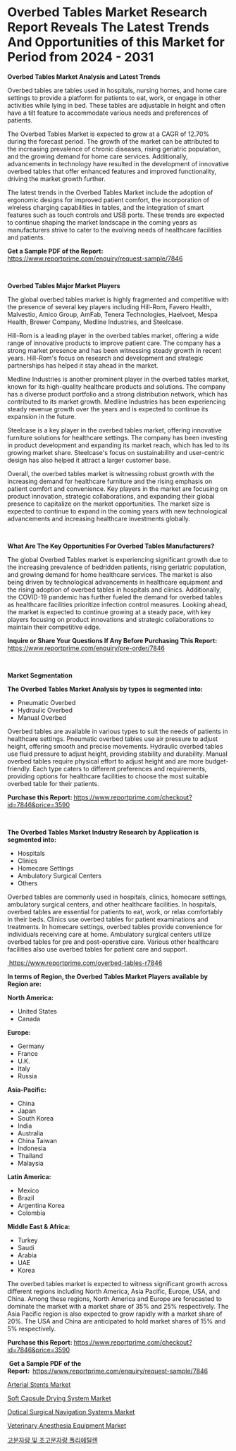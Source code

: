 <p><h1>Overbed Tables Market Research Report Reveals The Latest Trends And Opportunities of this Market for Period from 2024 - 2031</h1></p><p><strong>Overbed Tables Market Analysis and Latest Trends</strong></p>
<p><p>Overbed tables are tables used in hospitals, nursing homes, and home care settings to provide a platform for patients to eat, work, or engage in other activities while lying in bed. These tables are adjustable in height and often have a tilt feature to accommodate various needs and preferences of patients.</p><p>The Overbed Tables Market is expected to grow at a CAGR of 12.70% during the forecast period. The growth of the market can be attributed to the increasing prevalence of chronic diseases, rising geriatric population, and the growing demand for home care services. Additionally, advancements in technology have resulted in the development of innovative overbed tables that offer enhanced features and improved functionality, driving the market growth further.</p><p>The latest trends in the Overbed Tables Market include the adoption of ergonomic designs for improved patient comfort, the incorporation of wireless charging capabilities in tables, and the integration of smart features such as touch controls and USB ports. These trends are expected to continue shaping the market landscape in the coming years as manufacturers strive to cater to the evolving needs of healthcare facilities and patients.</p></p>
<p><strong>Get a Sample PDF of the Report:&nbsp;</strong> <a href="https://www.reportprime.com/enquiry/request-sample/7846">https://www.reportprime.com/enquiry/request-sample/7846</a></p>
<p>&nbsp;</p>
<p><strong>Overbed Tables Major Market Players</strong></p>
<p><p>The global overbed tables market is highly fragmented and competitive with the presence of several key players including Hill-Rom, Favero Health, Malvestio, Amico Group, AmFab, Tenera Technologies, Haelvoet, Mespa Health, Brewer Company, Medline Industries, and Steelcase.</p><p>Hill-Rom is a leading player in the overbed tables market, offering a wide range of innovative products to improve patient care. The company has a strong market presence and has been witnessing steady growth in recent years. Hill-Rom's focus on research and development and strategic partnerships has helped it stay ahead in the market.</p><p>Medline Industries is another prominent player in the overbed tables market, known for its high-quality healthcare products and solutions. The company has a diverse product portfolio and a strong distribution network, which has contributed to its market growth. Medline Industries has been experiencing steady revenue growth over the years and is expected to continue its expansion in the future.</p><p>Steelcase is a key player in the overbed tables market, offering innovative furniture solutions for healthcare settings. The company has been investing in product development and expanding its market reach, which has led to its growing market share. Steelcase's focus on sustainability and user-centric design has also helped it attract a larger customer base.</p><p>Overall, the overbed tables market is witnessing robust growth with the increasing demand for healthcare furniture and the rising emphasis on patient comfort and convenience. Key players in the market are focusing on product innovation, strategic collaborations, and expanding their global presence to capitalize on the market opportunities. The market size is expected to continue to expand in the coming years with new technological advancements and increasing healthcare investments globally.</p></p>
<p>&nbsp;</p>
<p><strong>What Are The Key Opportunities For Overbed Tables Manufacturers?</strong></p>
<p><p>The global Overbed Tables market is experiencing significant growth due to the increasing prevalence of bedridden patients, rising geriatric population, and growing demand for home healthcare services. The market is also being driven by technological advancements in healthcare equipment and the rising adoption of overbed tables in hospitals and clinics. Additionally, the COVID-19 pandemic has further fueled the demand for overbed tables as healthcare facilities prioritize infection control measures. Looking ahead, the market is expected to continue growing at a steady pace, with key players focusing on product innovations and strategic collaborations to maintain their competitive edge.</p></p>
<p><strong>Inquire or Share Your Questions If Any Before Purchasing This Report:</strong> <a href="https://www.reportprime.com/enquiry/pre-order/7846">https://www.reportprime.com/enquiry/pre-order/7846</a></p>
<p>&nbsp;</p>
<p><strong>Market Segmentation</strong></p>
<p><strong>The Overbed Tables Market Analysis by types is segmented into:</strong></p>
<p><ul><li>Pneumatic Overbed</li><li>Hydraulic Overbed</li><li>Manual Overbed</li></ul></p>
<p><p>Overbed tables are available in various types to suit the needs of patients in healthcare settings. Pneumatic overbed tables use air pressure to adjust height, offering smooth and precise movements. Hydraulic overbed tables use fluid pressure to adjust height, providing stability and durability. Manual overbed tables require physical effort to adjust height and are more budget-friendly. Each type caters to different preferences and requirements, providing options for healthcare facilities to choose the most suitable overbed table for their patients.</p></p>
<p><strong>Purchase this Report:&nbsp;</strong><a href="https://www.reportprime.com/checkout?id=7846&price=3590">https://www.reportprime.com/checkout?id=7846&price=3590</a></p>
<p>&nbsp;</p>
<p><strong>The Overbed Tables Market Industry Research by Application is segmented into:</strong></p>
<p><ul><li>Hospitals</li><li>Clinics</li><li>Homecare Settings</li><li>Ambulatory Surgical Centers</li><li>Others</li></ul></p>
<p><p>Overbed tables are commonly used in hospitals, clinics, homecare settings, ambulatory surgical centers, and other healthcare facilities. In hospitals, overbed tables are essential for patients to eat, work, or relax comfortably in their beds. Clinics use overbed tables for patient examinations and treatments. In homecare settings, overbed tables provide convenience for individuals receiving care at home. Ambulatory surgical centers utilize overbed tables for pre and post-operative care. Various other healthcare facilities also use overbed tables for patient care and support.</p></p>
<p><a href="https://www.reportprime.com/overbed-tables-r7846">&nbsp;https://www.reportprime.com/overbed-tables-r7846</a></p>
<p><strong>In terms of Region, the Overbed Tables Market Players available by Region are:</strong></p>
<p>
    <p> <strong> North America: </strong>
        <ul>
            <li>United States</li>
            <li>Canada</li>
        </ul>
        </p> 
    <p> <strong> Europe: </strong>
        <ul>
            <li>Germany</li>
            <li>France</li>
            <li>U.K.</li>
            <li>Italy</li>
            <li>Russia</li>
        </ul>
        </p> 
    <p> <strong> Asia-Pacific: </strong>
        <ul>
            <li>China</li>
            <li>Japan</li>
            <li>South Korea</li>
            <li>India</li>
            <li>Australia</li>
            <li>China Taiwan</li>
            <li>Indonesia</li>
            <li>Thailand</li>
            <li>Malaysia</li>
        </ul>
        </p> 
    <p> <strong> Latin America: </strong>
        <ul>
            <li>Mexico</li>
            <li>Brazil</li>
            <li>Argentina Korea</li>
            <li>Colombia</li>
        </ul>
        </p> 
    <p> <strong> Middle East & Africa: </strong>
        <ul>
            <li>Turkey</li>
            <li>Saudi</li>
            <li>Arabia</li>
            <li>UAE</li>
            <li>Korea</li>
        </ul>
    </p>
    </p>
<p><p>The overbed tables market is expected to witness significant growth across different regions including North America, Asia Pacific, Europe, USA, and China. Among these regions, North America and Europe are forecasted to dominate the market with a market share of 35% and 25% respectively. The Asia Pacific region is also expected to grow rapidly with a market share of 20%. The USA and China are anticipated to hold market shares of 15% and 5% respectively.</p></p>
<p><strong>Purchase this Report: </strong><a href="https://www.reportprime.com/checkout?id=7846&price=3590">https://www.reportprime.com/checkout?id=7846&price=3590</a></p>
<p>&nbsp;<strong>Get a Sample PDF of the Report:&nbsp;&nbsp;</strong><a href="https://www.reportprime.com/enquiry/request-sample/7846">https://www.reportprime.com/enquiry/request-sample/7846</a></p>
<p><strong></strong></p>
<p><p><a href="https://github.com/flwellarose/Market-Research-Report-List-2/blob/main/arterial-stents-market.md">Arterial Stents Market</a></p><p><a href="https://medium.com/@maxson5287/future-trends-in-global-soft-capsule-drying-system-market-market-insights-and-analysis-from-2024-c6db2c39148a">Soft Capsule Drying System Market</a></p><p><a href="https://medium.com/@lrusselljames32024/optical-surgical-navigation-systems-market-industry-landscape-growth-trajectories-and-global-36cd5caf9967">Optical Surgical Navigation Systems Market</a></p><p><a href="https://github.com/kimjmgeh81/Market-Research-Report-List-2/blob/main/veterinary-anesthesia-equipment-market.md">Veterinary Anesthesia Equipment Market</a></p><p><a href="https://github.com/AnthonyWratten/Market-Research-Report-List-2/blob/main/7200815105188.md">고분자량 및 초고분자량 폴리에틸렌</a></p></p>